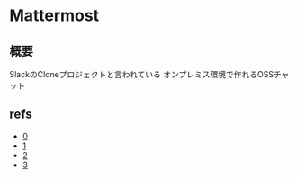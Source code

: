 # Mattermost

## 概要
SlackのCloneプロジェクトと言われている
オンプレミス環境で作れるOSSチャット

## refs
- [0](https://qiita.com/tbuchi888/items/fa02a10728999520e1a0)
- [1](https://qiita.com/letusfly85/items/475c6cbdfbbce93c8795)
- [2](https://qiita.com/masQuerade/items/192377fbdab08b67284f)
- [3](https://qiita.com/takamii228/items/a0f4b2ef8107d6d3cd34)

